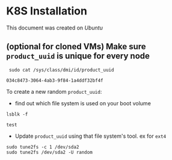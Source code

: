 # K8S Installation

This document was created on _Ubuntu_

## (optional for cloned VMs) Make sure `product_uuid` is unique for every node
```shell
 sudo cat /sys/class/dmi/id/product_uuid
```
```shell
034c8473-3064-4ab3-9f84-1a4ddf32bf4f
```
To create a new random `product_uuid`:
* find out which file system is used on your boot volume
```shell
lsblk -f
```
```shell
test
```
* Update `product_uuid` using that file system's tool. ex for `ext4`
```shell
sudo tune2fs -c 1 /dev/sda2
sudo tune2fs /dev/sda2 -U random
```

